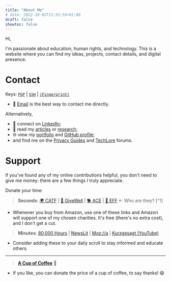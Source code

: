 ```yaml
---
title: "About Me"
# date: 2022-10-02T11:55:59+01:00
draft: false
showtoc: false
---
```


Hi,

I'm passionate about education, human rights, and technology. This is a website where you can find my ideas, projects, contact details, and digital presence.

# Contact

Keys: <a href="/Kai-Tebay.asc">`PGP`</a> | <a href="/id_ed25519.pub">`SSH`</a> | <a href="/fingerprint">`(Fingerprint)`</a>

- 📧 [Email](mailto:kaitebay@protonmail.com) is the best way to contact me directly.

Alternatively,
- 💼 connect on [LinkedIn](https://www.linkedin.com/in/kai-tebay-175240237);
- 📑 read my [articles](/posts) or [research;](/projects#academic-research)
- 🌐 view my [portfolio](/projects) and [GitHub profile](https://github.com/KaiTebay);
- and find me on the [Privacy Guides](https://discuss.privacyguides.org/u/kai) and [TechLore](https://discuss.techlore.tech/u/KaiTebay) forums.

# Support

If you've found any of my online contributions helpful, you don't need to give me money: there are a few things I truly appreciate.

Donate your time:

> **Seconds**: [🌍 CATF](https://smile.amazon.com/ch/04-3512550) | [💊 GiveWell](https://smile.amazon.com/ch/20-8625442) | [🐕 ACE](https://smile.amazon.com/ch/36-4684978) | [👤 EFF](https://smile.amazon.com/ch/04-3091431) ← Who are they? [^1]

- Whenever you buy from Amazon, use one of these links and Amazon will support one of my chosen charities. It's free (there's no extra cost), and I don't get a cut.

> **Minutes**: [80,000 Hours](https://80000hours.org/) | [NewsLit](https://newslit.org/) | [Moz://a](https://blog.mozilla.org/) | [Kurzgesagt (YouTube)](https://www.youtube.com/user/Kurzgesagt)

- Consider adding these to your daily scroll to stay informed and educate others. 

---

> [**A Cup of Coffee**](https://www.buymeacoffee.com/kaitebay) 💚

- If you like, you can donate the price of a cup of coffee, to say thanks! 😄

[^2]: Support
    - [climate change](https://www.givingwhatwecan.org/charities/clean-air-task-force) with the Clean Air Task Force, 
    - [global health and poverty](https://www.givingwhatwecan.org/charities/givewell) with GiveWell, 
    - [non-human animal welfare](https://www.givingwhatwecan.org/charities/ace-current-recommendation) with the Animal Charity Evaluators, 
    - and [digital freedoms](https://supporters.eff.org/donate/join-eff-4) with the Electronic Frontier Foundation.
